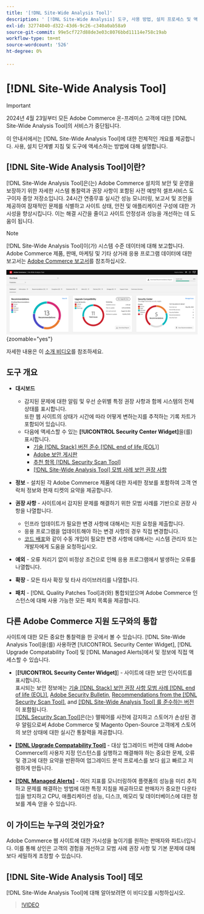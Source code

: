 ```yaml
---
title: '[!DNL Site-Wide Analysis Tool]'
description: ' [!DNL Site-Wide Analysis] 도구, 사용 방법, 설치 프로세스 및 액세스 방법에 대해 알아봅니다.'
exl-id: 32774040-d322-43d6-9c26-c340a0ab58a9
source-git-commit: 99e5cf727d88de3e03c8076bbd11114e758c19ab
workflow-type: tm+mt
source-wordcount: '526'
ht-degree: 0%

---
```


# [!DNL Site-Wide Analysis Tool]

>[!IMPORTANT]
>
>2024년 4월 23일부터 모든 Adobe Commerce 온-프레미스 고객에 대한 [!DNL Site-Wide Analysis Tool]의 서비스가 중단됩니다.

이 안내서에서는 [!DNL Site-Wide Analysis Tool]에 대한 전체적인 개요를 제공합니다. 사용, 설치 단계별 지침 및 도구에 액세스하는 방법에 대해 설명합니다.

## [!DNL Site-Wide Analysis Tool]이란?

[!DNL Site-Wide Analysis Tool]은(는) Adobe Commerce 설치의 보안 및 운영을 보장하기 위한 자세한 시스템 통찰력과 권장 사항이 포함된 사전 예방적 셀프서비스 도구이자 중앙 저장소입니다. 24시간 연중무휴 실시간 성능 모니터링, 보고서 및 조언을 제공하여 잠재적인 문제를 식별하고 사이트 상태, 안전 및 애플리케이션 구성에 대한 가시성을 향상시킵니다. 이는 해결 시간을 줄이고 사이트 안정성과 성능을 개선하는 데 도움이 됩니다.

>[!NOTE]
>
>[!DNL Site-Wide Analysis Tool]이(가) 시스템 수준 데이터에 대해 보고합니다. Adobe Commerce 제품, 판매, 마케팅 및 기타 상거래 응용 프로그램 데이터에 대한 보고서는 [Adobe Commerce 보고서](https://experienceleague.adobe.com/ko/docs/commerce-admin/start/reporting/reports-menu)를 참조하십시오.

![사이트 전체 분석 도구 대시보드](../../assets/tools/swat-dashboard.png){zoomable="yes"}

자세한 내용은 이 [소개 비디오](https://www.youtube.com/watch?v=KW2R8ki_RG4)를 참조하세요.

## 도구 개요

- **대시보드**
   - 감지된 문제에 대한 알림 및 우선 순위별 특정 권장 사항과 함께 시스템의 전체 상태를 표시합니다.<br>
또한 웹 사이트의 상태가 시간에 따라 어떻게 변하는지를 추적하는 기록 차트가 포함되어 있습니다.
   - 다음에 액세스할 수 있는 **[!UICONTROL Security Center Widget]**&#x200B;을(를) 표시합니다.
      - [기술 [!DNL Stack] 버전 준수  [!DNL end of life (EOL)]](https://experienceleague.adobe.com/docs/commerce-operations/installation-guide/system-requirements.html?lang=ko)
      - [Adobe 보안 게시판](https://helpx.adobe.com/kr/security/security-bulletin.html)
      - [추천 항목 [!DNL Security Scan Tool]](https://experienceleague.adobe.com/docs/commerce-admin/systems/security/security-scan.html?lang=ko)
      - [[!DNL Site-Wide Analysis Tool] 모범 사례 보안 권장 사항](https://experienceleague.adobe.com/docs/commerce-operations/tools/site-wide-analysis-tool/recommendations.html?lang=ko)

- **정보** - 설치된 각 Adobe Commerce 제품에 대한 자세한 정보를 포함하여 고객 연락처 정보와 현재 티켓의 요약을 제공합니다.

- **권장 사항** - 사이트에서 감지된 문제를 해결하기 위한 모범 사례를 기반으로 권장 사항을 나열합니다.
   - 인프라 업데이트가 필요한 변경 사항에 대해서는 지원 요청을 제출합니다.
   - 응용 프로그램을 업데이트해야 하는 변경 사항의 경우 직접 변경합니다.
   - [코드 배포](https://experienceleague.adobe.com/docs/commerce-cloud-service/user-guide/architecture/pro-develop-deploy-workflow.html?lang=ko#deployment-workflow)와 같이 수동 개입이 필요한 변경 사항에 대해서는 시스템 관리자 또는 개발자에게 도움을 요청하십시오.

- **예외** - 오류 처리기 없이 비정상 조건으로 인해 응용 프로그램에서 발생하는 오류를 나열합니다.

- **확장** - 모든 타사 확장 및 타사 라이브러리를 나열합니다.

- **패치** - [!DNL Quality Patches Tool]과(와) 통합되었으며 Adobe Commerce 인스턴스에 대해 사용 가능한 모든 패치 목록을 제공합니다.

## 다른 Adobe Commerce 지원 도구와의 통합

사이트에 대한 모든 중요한 통찰력을 한 곳에서 볼 수 있습니다. [!DNL Site-Wide Analysis Tool]을(를) 사용하면 [!UICONTROL Security Center Widget], [!DNL Upgrade Compatability Tool] 및 [!DNL Managed Alerts]에서 및 정보에 직접 액세스할 수 있습니다.

- [**[!UICONTROL Security Center Widget]**] - 사이트에 대한 보안 인사이트를 표시합니다.<br>
표시되는 보안 정보에는 [기술 [!DNL Stack] 보안 권장 사항 모범 사례 [!DNL end of life (EOL)]](https://experienceleague.adobe.com/docs/commerce-operations/installation-guide/system-requirements.html?lang=ko), [Adobe Security Bulletin](https://helpx.adobe.com/kr/security/security-bulletin.html), [Recommendations from the [!DNL Security Scan Tool]](https://experienceleague.adobe.com/docs/commerce-admin/systems/security/security-scan.html?lang=ko), and [[!DNL Site-Wide Analysis Tool] 를 준수하는 버전](https://experienceleague.adobe.com/docs/commerce-operations/tools/site-wide-analysis-tool/recommendations.html?lang=ko)이 포함됩니다.<br>
[[!DNL Security Scan Tool]](https://experienceleague.adobe.com/docs/commerce-admin/systems/security/security-scan.html?lang=ko)은(는) 맬웨어를 사전에 감지하고 스토어가 손상된 경우 알림으로써 Adobe Commerce 및 Magento Open-Source 고객에게 스토어의 보안 상태에 대한 실시간 통찰력을 제공합니다.

- [**[!DNL Upgrade Compatability Tool]**](../../upgrade/upgrade-compatibility-tool/overview.md) - 대상 업그레이드 버전에 대해 Adobe Commerce의 사용자 지정 인스턴스를 실행하고 해결해야 하는 중요한 문제, 오류 및 경고에 대한 요약을 반환하여 업그레이드 분석 프로세스를 보다 쉽고 빠르고 저렴하게 만듭니다.

- [**[!DNL Managed Alerts]**](https://support.magento.com/hc/en-us/sections/360010758472-Managed-alerts-for-Adobe-Commerce) - 여러 지표를 모니터링하여 플랫폼의 성능을 미리 추적하고 문제를 해결하는 방법에 대한 특정 지침을 제공하므로 판매자가 중요한 다운타임을 방지하고 CPU, 애플리케이션 성능, 디스크, 메모리 및 데이터베이스에 대한 정보를 계속 얻을 수 있습니다.

## 이 가이드는 누구의 것인가요?

Adobe Commerce 웹 사이트에 대한 가시성을 높이기를 원하는 판매자와 파트너입니다. 이를 통해 상인은 고객의 경험을 개선하고 모범 사례 권장 사항 및 기본 문제에 대해 보다 세밀하게 조정할 수 있습니다.

## [!DNL Site-Wide Analysis Tool] 데모

[!DNL Site-Wide Analysis Tool]에 대해 알아보려면 이 비디오를 시청하십시오.

>[!VIDEO](https://video.tv.adobe.com/v/3410780?quality=12&captions=kor)

